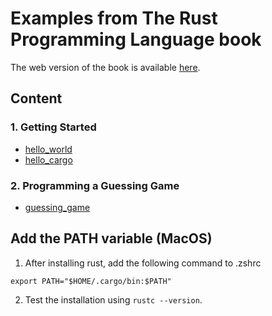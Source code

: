 # Examples from The Rust Programming Language book

The web version of the book is available [here](https://doc.rust-lang.org/book/).

## Content

### 1. Getting Started
- [hello_world](hello_world/hello_world.rs)
- [hello_cargo](hello_cargo/src/main.rs)

### 2. Programming a Guessing Game
- [guessing_game](guessing_game/src/main.rs)

## Add the PATH variable (MacOS)
1. After installing rust, add the following command to .zshrc
```
export PATH="$HOME/.cargo/bin:$PATH"
```

2. Test the installation using `rustc --version`.